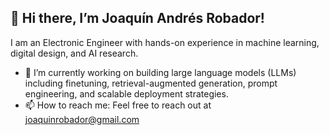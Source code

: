 ## 👋 Hi there, I’m Joaquín Andrés Robador!
I am an Electronic Engineer with hands-on experience in machine learning, digital design, and AI research.

- 🔭 I’m currently working on building large language models (LLMs) including finetuning, retrieval-augmented generation, prompt engineering, and scalable deployment strategies.
- 📫 How to reach me: Feel free to reach out at joaquinrobador@gmail.com
<!--
**jrobador/jrobador** is a ✨ _special_ ✨ repository because its `README.md` (this file) appears on your GitHub profile.


-->
